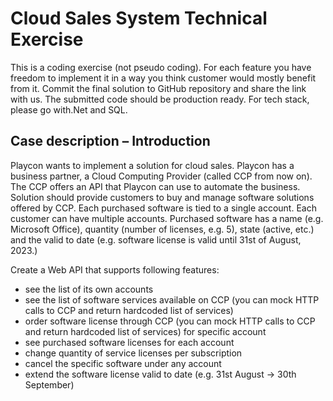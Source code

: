 # Cloud Sales System Technical Exercise #

This is a coding exercise (not pseudo coding). For each feature you have freedom to implement it in a way you think customer would mostly benefit from it. Commit the final solution to GitHub repository and share the link with us. The submitted code should be production ready.
For tech stack, please go with.Net and SQL.

## Case description – Introduction ##

Playcon wants to implement a solution for cloud sales. Playcon has a business partner, a Cloud Computing Provider (called CCP from now on). The CCP offers an API that Playcon can use to automate the business.
Solution should provide customers to buy and manage software solutions offered by CCP. Each purchased software is tied to a single account. Each customer can have multiple accounts.
Purchased software has a name (e.g. Microsoft Office), quantity (number of licenses, e.g. 5), state (active, etc.) and the valid to date (e.g. software license is valid until 31st of August, 2023.)

Create a Web API that supports following features:

- see the list of its own accounts
- see the list of software services available on CCP (you can mock HTTP calls to CCP and return hardcoded list of services)
- order software license through CCP (you can mock HTTP calls to CCP and return hardcoded list of services) for specific account
- see purchased software licenses for each account
- change quantity of service licenses per subscription
- cancel the specific software under any account
- extend the software license valid to date (e.g. 31st August -> 30th September)
